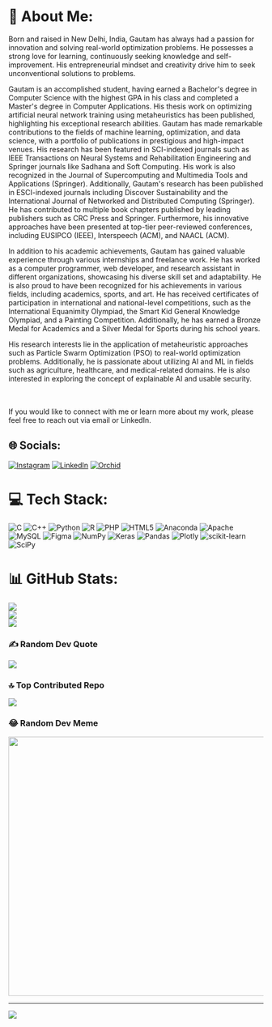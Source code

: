 # 💫 About Me:
Born and raised in New Delhi, India, Gautam has always had a passion for innovation and solving real-world optimization problems. He possesses a strong love for learning, continuously seeking knowledge and self-improvement. His entrepreneurial mindset and creativity drive him to seek unconventional solutions to problems.

Gautam is an accomplished student, having earned a Bachelor's degree in Computer Science with the highest GPA in his class and completed a Master's degree in Computer Applications. His thesis work on optimizing artificial neural network training using metaheuristics has been published, highlighting his exceptional research abilities. Gautam has made remarkable contributions to the fields of machine learning, optimization, and data science, with a portfolio of publications in prestigious and high-impact venues. His research has been featured in SCI-indexed journals such as IEEE Transactions on Neural Systems and Rehabilitation Engineering and Springer journals like Sadhana and Soft Computing. His work is also recognized in the Journal of Supercomputing and Multimedia Tools and Applications (Springer). Additionally, Gautam's research has been published in ESCI-indexed journals including Discover Sustainability and the International Journal of Networked and Distributed Computing (Springer). He has contributed to multiple book chapters published by leading publishers such as CRC Press and Springer. Furthermore, his innovative approaches have been presented at top-tier peer-reviewed conferences, including EUSIPCO (IEEE), Interspeech (ACM), and NAACL (ACM).

In addition to his academic achievements, Gautam has gained valuable experience through various internships and freelance work. He has worked as a computer programmer, web developer, and research assistant in different organizations, showcasing his diverse skill set and adaptability. He is also proud to have been recognized for his achievements in various fields, including academics, sports, and art. He has received certificates of participation in international and national-level competitions, such as the International Equanimity Olympiad, the Smart Kid General Knowledge Olympiad, and a Painting Competition. Additionally, he has earned a Bronze Medal for Academics and a Silver Medal for Sports during his school years.

His research interests lie in the application of metaheuristic approaches such as Particle Swarm Optimization (PSO) to real-world optimization problems. Additionally, he is passionate about utilizing AI and ML in fields such as agriculture, healthcare, and medical-related domains. He is also interested in exploring the concept of explainable AI and usable security.

<br><br>If you would like to connect with me or learn more about my work, please feel free to reach out via email or LinkedIn.


## 🌐 Socials:
[![Instagram](https://img.shields.io/badge/Instagram-%23E4405F.svg?logo=Instagram&logoColor=white)](https://instagram.com/gskgautam) [![LinkedIn](https://img.shields.io/badge/LinkedIn-%230077B5.svg?logo=linkedin&logoColor=white)](https://linkedin.com/in/gautam-kashyap-48021b159/) [![Orchid](https://img.shields.io/badge/Orchid-iD-green)](https://orcid.org/0000-0003-2140-9617)

# 💻 Tech Stack:
![C](https://img.shields.io/badge/c-%2300599C.svg?style=for-the-badge&logo=c&logoColor=white) ![C++](https://img.shields.io/badge/c++-%2300599C.svg?style=for-the-badge&logo=c%2B%2B&logoColor=white) ![Python](https://img.shields.io/badge/python-3670A0?style=for-the-badge&logo=python&logoColor=ffdd54) ![R](https://img.shields.io/badge/r-%23276DC3.svg?style=for-the-badge&logo=r&logoColor=white) ![PHP](https://img.shields.io/badge/php-%23777BB4.svg?style=for-the-badge&logo=php&logoColor=white) ![HTML5](https://img.shields.io/badge/html5-%23E34F26.svg?style=for-the-badge&logo=html5&logoColor=white) ![Anaconda](https://img.shields.io/badge/Anaconda-%2344A833.svg?style=for-the-badge&logo=anaconda&logoColor=white) ![Apache](https://img.shields.io/badge/apache-%23D42029.svg?style=for-the-badge&logo=apache&logoColor=white) ![MySQL](https://img.shields.io/badge/mysql-%2300f.svg?style=for-the-badge&logo=mysql&logoColor=white) 	![Figma](https://img.shields.io/badge/figma-%23F24E1E.svg?style=for-the-badge&logo=figma&logoColor=white) ![NumPy](https://img.shields.io/badge/numpy-%23013243.svg?style=for-the-badge&logo=numpy&logoColor=white) ![Keras](https://img.shields.io/badge/Keras-%23D00000.svg?style=for-the-badge&logo=Keras&logoColor=white) ![Pandas](https://img.shields.io/badge/pandas-%23150458.svg?style=for-the-badge&logo=pandas&logoColor=white) ![Plotly](https://img.shields.io/badge/Plotly-%233F4F75.svg?style=for-the-badge&logo=plotly&logoColor=white) ![scikit-learn](https://img.shields.io/badge/scikit--learn-%23F7931E.svg?style=for-the-badge&logo=scikit-learn&logoColor=white) ![SciPy](https://img.shields.io/badge/SciPy-%230C55A5.svg?style=for-the-badge&logo=scipy&logoColor=%white)
# 📊 GitHub Stats:
![](https://github-readme-stats.vercel.app/api?username=gskgautam&theme=default&hide_border=true&include_all_commits=true&count_private=false)<br/>
![](https://github-readme-streak-stats.herokuapp.com/?user=gskgautam&theme=default&hide_border=true)<br/>
![](https://github-readme-stats.vercel.app/api/top-langs/?username=gskgautam&theme=default&hide_border=true&include_all_commits=true&count_private=false&layout=compact)

### ✍️ Random Dev Quote
![](https://quotes-github-readme.vercel.app/api?type=horizontal&theme=gruvbox)

### 🔝 Top Contributed Repo
![](https://github-contributor-stats.vercel.app/api?username=gskgautam&limit=5&theme=flat&combine_all_yearly_contributions=true)

### 😂 Random Dev Meme
<img src="https://rm.up.railway.app/" width="512px"/>

---
[![](https://visitcount.itsvg.in/api?id=gskgautam&icon=0&color=2)](https://visitcount.itsvg.in)

<!-- Proudly created with GPRM ( https://gprm.itsvg.in ) -->
